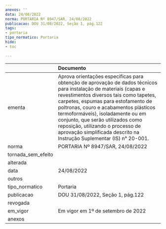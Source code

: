```yaml
---
anexos: ''
data: 24/08/2022
norma: PORTARIA Nº 8947/SAR, 24/08/2022
publicacao: DOU 31/08/2022, Seção 1, pág.122
tags:
- portaria
tipo_normatico: Portaria
hide: 
- toc 
 
---
```


|                    | Documento                                                                                                                                                                                                                                                                                                                                                                                                                       |
|:-------------------|:--------------------------------------------------------------------------------------------------------------------------------------------------------------------------------------------------------------------------------------------------------------------------------------------------------------------------------------------------------------------------------------------------------------------------------|
| ementa             | Aprova orientações específicas para obtenção de aprovação de dados técnicos para instalação de materiais (capas e revestimentos diversos tais como tapetes, carpetes, espumas para estofamento de poltronas, couro e acabamentos plásticos termoformáveis), isoladamente ou em conjunto, que serão utilizados como reposição, utilizando o processo de aprovação simplificada descrito na Instrução Suplementar (IS) n° 20-001. |
| norma              | PORTARIA Nº 8947/SAR, 24/08/2022                                                                                                                                                                                                                                                                                                                                                                                                |
| tornada_sem_efeito |                                                                                                                                                                                                                                                                                                                                                                                                                                 |
| alterada           |                                                                                                                                                                                                                                                                                                                                                                                                                                 |
| data               | 24/08/2022                                                                                                                                                                                                                                                                                                                                                                                                                      |
| outros             |                                                                                                                                                                                                                                                                                                                                                                                                                                 |
| tipo_normatico     | Portaria                                                                                                                                                                                                                                                                                                                                                                                                                        |
| publicacao         | DOU 31/08/2022, Seção 1, pág.122                                                                                                                                                                                                                                                                                                                                                                                                |
| revogada           |                                                                                                                                                                                                                                                                                                                                                                                                                                 |
| em_vigor           | Em vigor em 1º de setembro de 2022                                                                                                                                                                                                                                                                                                                                                                                              |
| anexos             |                                                                                                                                                                                                                                                                                                                                                                                                                                 |
